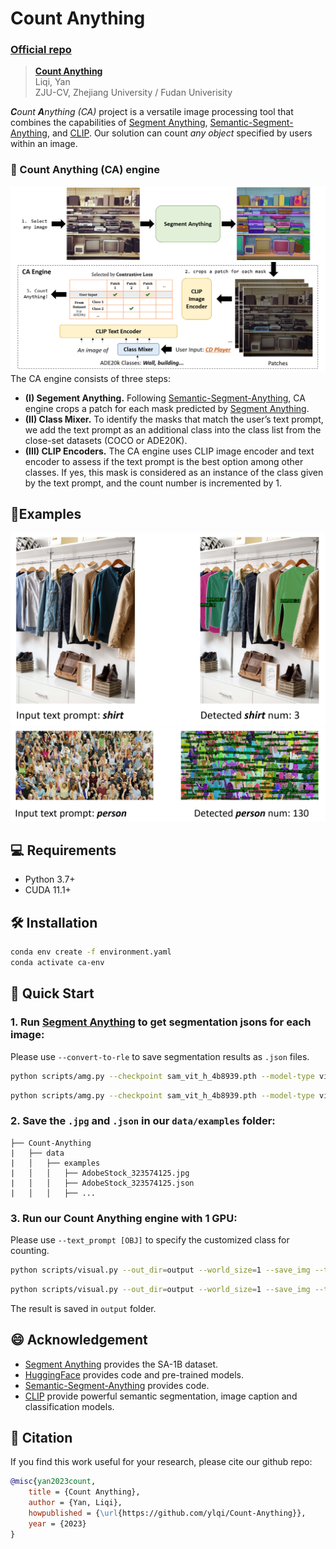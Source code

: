# Count Anything

### [Official repo](https://github.com/ylqi/Count-Anything)
> **[Count Anything](https://github.com/ylqi/Count-Anything)**  
> Liqi, Yan                            
> ZJU-CV, Zhejiang University / Fudan Univerisity

_**C**ount **A**nything (CA)_ project is a versatile image processing tool that combines the capabilities of [Segment Anything](https://segment-anything.com/), [Semantic-Segment-Anything](https://github.com/fudan-zvg/Semantic-Segment-Anything), and [CLIP](https://arxiv.org/abs/2103.00020).
Our solution can count *any object* specified by users within an image.

### 🚐 Count Anything (CA) engine
![](./figures/CA_model.png)
The CA engine consists of three steps:
- **(I) Segement Anything.** Following [Semantic-Segment-Anything](https://github.com/fudan-zvg/Semantic-Segment-Anything), CA engine crops a patch for each mask predicted by [Segment Anything](https://segment-anything.com/).
- **(II) Class Mixer.** To identify the masks that match the user’s text prompt, we add the text prompt as an additional class into the class list from the close-set datasets (COCO or ADE20K). 
- **(III) CLIP Encoders.** The CA engine uses CLIP image encoder and text encoder to assess if the text prompt is the best option among other classes. If yes, this mask is considered as an instance of the class given by the text prompt, and the count number is incremented by 1.

## 🚩Examples
![](./figures/example_1.png)
![](./figures/example_2.png)

## 💻 Requirements
- Python 3.7+
- CUDA 11.1+

## 🛠️ Installation
```bash
conda env create -f environment.yaml
conda activate ca-env
```
## 🚀 Quick Start
### 1. Run [Segment Anything](https://segment-anything.com/) to get segmentation jsons for each image:
Please use `--convert-to-rle` to save segmentation results as `.json` files.
```bash
python scripts/amg.py --checkpoint sam_vit_h_4b8939.pth --model-type vit_h --convert-to-rle --input examples/AdobeStock_323574125.jpg --output output --pred-iou-thresh 0.98 --crop-n-layers 0 --crop-nms-thresh 0.3 --box-nms-thresh 0.5 --stability-score-thresh 0.7
```
```bash
python scripts/amg.py --checkpoint sam_vit_h_4b8939.pth --model-type vit_h --convert-to-rle --input examples/crowd_img.jpg --output output --pred-iou-thresh 0 --min-mask-region-area 0  --stability-score-thresh 0.8
```
### 2. Save the `.jpg` and `.json` in our `data/examples` folder:
```none
├── Count-Anything
|   ├── data
|   │   ├── examples
|   │   │   ├── AdobeStock_323574125.jpg
|   │   │   ├── AdobeStock_323574125.json
|   │   │   ├── ...
```

### 3. Run our Count Anything engine with 1 GPU:
Please use `--text_prompt [OBJ]` to specify the customized class for counting.
```bash
python scripts/visual.py --out_dir=output --world_size=1 --save_img --text_prompt="shirt" --data_dir=data/examples 
```
```bash
python scripts/visual.py --out_dir=output --world_size=1 --save_img --text_prompt="person" --data_dir=data/crowd_examples/ 
```
The result is saved in `output` folder.

## 😄 Acknowledgement
- [Segment Anything](https://segment-anything.com/) provides the SA-1B dataset.
- [HuggingFace](https://huggingface.co/) provides code and pre-trained models.
- [Semantic-Segment-Anything](https://github.com/fudan-zvg/Semantic-Segment-Anything) provides code.
- [CLIP](https://arxiv.org/abs/2103.00020) provide powerful semantic segmentation, image caption and classification models.

## 📜 Citation
If you find this work useful for your research, please cite our github repo:
```bibtex
@misc{yan2023count,
    title = {Count Anything},
    author = {Yan, Liqi},
    howpublished = {\url{https://github.com/ylqi/Count-Anything}},
    year = {2023}
}
```
